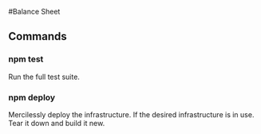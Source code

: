 #Balance Sheet

## Commands

### npm test
Run the full test suite.

### npm deploy
Mercilessly deploy the infrastructure. If the desired infrastructure is in use. Tear it down and build it new.